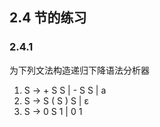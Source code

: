 ## 2.4 节的练习

### 2.4.1

为下列文法构造递归下降语法分析器

1. S -> + S S | - S S | a
2. S -> S ( S ) S | ε
3. S -> 0 S 1 | 0 1